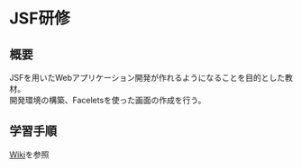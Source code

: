 # JSF研修



## 概要

JSFを用いたWebアプリケーション開発が作れるようになることを目的とした教材。  
開発環境の構築、Faceletsを使った画面の作成を行う。



## 学習手順

[Wiki](https://github.com/sitoolkit/self-learning-jsf/wiki)を参照

